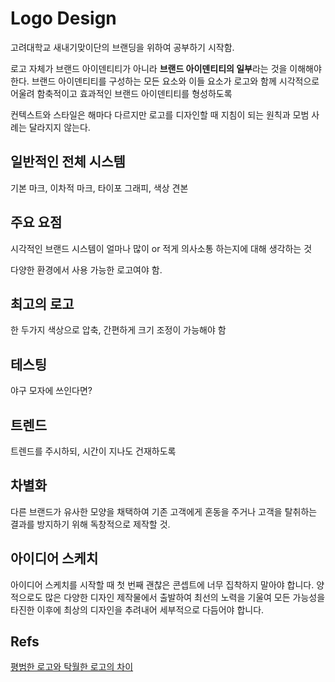# Logo Design

고려대학교 새내기맞이단의 브랜딩을 위하여 공부하기 시작함.

로고 자체가 브랜드 아이덴티티가 아니라 **브랜드 아이덴티티의 일부**라는 것을 이해해야 한다. 브랜드 아이덴티티를 구성하는 모든 요소와 이들 요소가 로고와 함께 시각적으로 어울려 함축적이고 효과적인 브랜드 아이덴티티를 형성하도록

컨텍스트와 스타일은 해마다 다르지만 로고를 디자인할 때 지침이 되는 원칙과 모범 사례는 달라지지 않는다.

## 일반적인 전체 시스템

기본 마크, 이차적 마크, 타이포 그래피, 색상 견본

## 주요 요점

시각적인 브랜드 시스템이 얼마나 많이 or 적게 의사소통 하는지에 대해 생각하는 것

다양한 환경에서 사용 가능한 로고여야 함.

## 최고의 로고

한 두가지 색상으로 압축, 간편하게 크기 조정이 가능해야 함

## 테스팅

야구 모자에 쓰인다면?

## 트렌드

트렌드를 주시하되, 시간이 지나도 건재하도록

## 차별화

다른 브랜드가 유사한 모양을 채택하여 기존 고객에게 혼동을 주거나 고객을 탈취하는 결과를 방지하기 위해 독창적으로 제작할 것.

## 아이디어 스케치

아이디어 스케치를 시작할 때 첫 번째 괜찮은 콘셉트에 너무 집착하지 말아야 합니다. 양적으로도 많은 다양한 디자인 제작물에서 출발하여 최선의 노력을 기울여 모든 가능성을 타진한 이후에 최상의 디자인을 추려내어 세부적으로 다듬어야 합니다.



## Refs

[평범한 로고와 탁월한 로고의 차이](https://blogs.adobe.com/creativedialogue/ko/design-ko/logos-learn-separates-great-good/)
